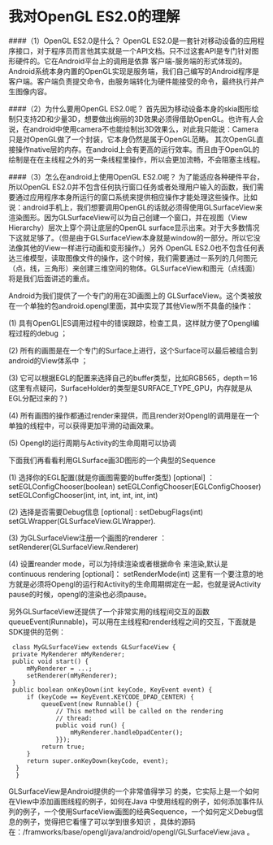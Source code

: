 # 我对OpenGL ES2.0的理解
####（1）OpenGL ES2.0是什么？
OpenGL ES2.0是一套针对移动设备的应用程序接口，对于程序员而言他其实就是一个API文档。只不过这套API是专门针对图形硬件的。它在Android平台上的调用是依靠 客户端-服务端的形式体现的。Android系统本身内置的OpenGL实现是服务端，我们自己编写的Android程序是客户端。客户端负责提交命令，由服务端转化为硬件能接受的命令，最终执行并产生图像内容。


####（2）为什么要用OpenGL ES2.0呢？
首先因为移动设备本身的skia图形绘制只支持2D和少量3D，想要做出绚丽的3D效果必须得借助OpenGL。也许有人会说，在android中使用camera不也能绘制出3D效果么，对此我只能说：Camera只是对OpenGL做了一个封装，它本身仍然是属于OpenGL范畴。
其次OpenGL直接操作native层的内存。在android上会有更高的运行效率。而且由于OpenGL的绘制是在在主线程之外的另一条线程里操作，所以会更加流畅，不会阻塞主线程。

####（3）怎么在android上使用OpenGL ES2.0呢？
为了能适应各种硬件平台，所以OpenGL ES2.0并不包含任何执行窗口任务或者处理用户输入的函数，我们需要通过应用程序本身所运行的窗口系统来提供相应操作才能处理这些操作。比如说：android手机上，我们想要调用OpenGL的话就必须得使用GLSurfaceView来渲染图形。因为GLSurfaceView可以为自己创建一个窗口，并在视图（View Hierarchy）层次上穿个洞让底层的OpenGL surface显示出来。对于大多数情况下这就足够了。（但是由于GLSurfaceView本身就是window的一部分。所以它没法像其他的View一样进行动画和变形操作。）另外 OpenGL ES2.0也不包含任何表达三维模型，读取图像文件的操作，这个时候，我们需要通过一系列的几何图元（点，线，三角形）来创建三维空间的物体。GLSurfaceView和图元（点线面）将是我们后面讲述的重点。


Android为我们提供了一个专门的用在3D画图上的 GLSurfaceView。这个类被放在一个单独的包android.opengl里面，其中实现了其他View所不具备的操作：

(1) 具有OpenGL|ES调用过程中的错误跟踪，检查工具，这样就方便了Opengl编程过程的debug ；

(2) 所有的画图是在一个专门的Surface上进行，这个Surface可以最后被组合到android的View体系中 ；

(3) 它可以根据EGL的配置来选择自己的buffer类型，比如RGB565，depth＝16 (这里有点疑问，SurfaceHolder的类型是SURFACE_TYPE_GPU，内存就是从EGL分配过来的？)

(4) 所有画图的操作都通过render来提供，而且render对Opengl的调用是在一个单独的线程中，可以获得更加平滑的动画效果。

(5) Opengl的运行周期与Activity的生命周期可以协调

下面我们再看看利用GLSurface画3D图形的一个典型的Sequence

(1)  选择你的EGL配置(就是你画图需要的buffer类型) [optional] ：
            setEGLConfigChooser(boolean)
            setEGLConfigChooser(EGLConfigChooser)
            setEGLConfigChooser(int, int, int, int, int, int)

(2) 选择是否需要Debug信息 [optional] :
           setDebugFlags(int)
           setGLWrapper(GLSurfaceView.GLWrapper).

(3) 为GLSurfaceView注册一个画图的renderer ： setRenderer(GLSurfaceView.Renderer)

(4) 设置reander mode，可以为持续渲染或者根据命令   来渲染,默认是continuous rendering [optional]： setRenderMode(int)
      这里有一个要注意的地方就是必须将Opengl的运行和Activity的生命周期绑定在一起，也就是说Activity pause的时候，opengl的渲染也必须pause。

另外GLSurfaceView还提供了一个非常实用的线程间交互的函数 queueEvent(Runnable)，可以用在主线程和render线程之间的交互，下面就是SDK提供的范例：

     class MyGLSurfaceView extends GLSurfaceView {
     private MyRenderer mMyRenderer;
     public void start() {
         mMyRenderer = ...;
         setRenderer(mMyRenderer);
     }
     public boolean onKeyDown(int keyCode, KeyEvent event) {
         if (keyCode == KeyEvent.KEYCODE_DPAD_CENTER) {
             queueEvent(new Runnable() {
                 // This method will be called on the rendering
                 // thread:
                 public void run() {
                     mMyRenderer.handleDpadCenter();
                 }});
             return true;
         }
         return super.onKeyDown(keyCode, event);
      }
      }


 GLSurfaceView是Android提供的一个非常值得学习   的类，它实际上是一个如何在View中添加画图线程的例子，如何在Java   中使用线程的例子，如何添加事件队列的例子，一个使用SurfaceView画图的经典Sequence，一个如何定义Debug信息的例子，觉得把它看懂了可以学到很多知识   ，具体的源码在：/framworks/base/opengl/java/android/opengl/GLSurfaceView.java 。

